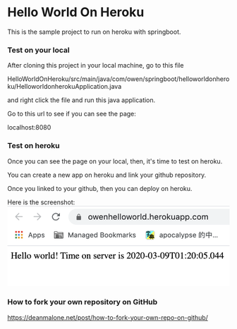 # Hello World On Heroku
This is the sample project to run on heroku with springboot.

### Test on your local

After cloning this project in your local machine, go to this file

HelloWorldOnHeroku/src/main/java/com/owen/springboot/helloworldonheroku/HelloworldonherokuApplication.java

and right click the file and run this java application.

Go to this url to see if you can see the page:

localhost:8080

### Test on heroku

Once you can see the page on your local, then, it's time to test on heroku.

You can create a new app on heroku and link your github repository.

Once you linked to your github, then you can deploy on heroku.

Here is the screenshot:
<img src='https://github.com/owen31302/HelloWorldOnHeroku/blob/master/ReadmeFiles/ScreenShot.png?raw=true' title='screen shot on heroku' width='' alt='screen shot on heroku' />

### How to fork your own repository on GitHub
https://deanmalone.net/post/how-to-fork-your-own-repo-on-github/
